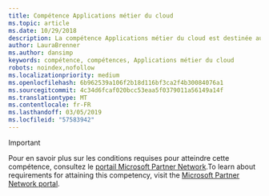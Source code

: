 ```yaml
---
title: Compétence Applications métier du cloud
ms.topic: article
ms.date: 10/29/2018
description: La compétence Applications métier du cloud est destinée aux partenaires spécialisés dans le déploiement et la gestion de Microsoft Dynamics 365 pour leurs clients.
author: LauraBrenner
ms.author: dansimp
keywords: compétence, compétences, Applications métier du cloud
robots: noindex,nofollow
ms.localizationpriority: medium
ms.openlocfilehash: 6b962539a106f2b18d116bf3ca2f4b30084076a1
ms.sourcegitcommit: 4c34d6fcaf020bcc53eaa5f0379011a56149a14f
ms.translationtype: MT
ms.contentlocale: fr-FR
ms.lasthandoff: 03/05/2019
ms.locfileid: "57583942"
---
```

>[!IMPORTANT]
><span data-ttu-id="bf8e5-104">Pour en savoir plus sur les conditions requises pour atteindre cette compétence, consultez le [portail Microsoft Partner Network](https://partner.microsoft.com/membership/competencies).</span><span class="sxs-lookup"><span data-stu-id="bf8e5-104">To learn about requirements for attaining this competency, visit the [Microsoft Partner Network portal](https://partner.microsoft.com/membership/competencies).</span></span>

<!--

# Cloud Business Applications 

The Cloud Business Applications competency is for partners who specialize in deployment and management of Microsoft Dynamics 365 for their customers.

- [Enterprise Customer Engagement option](#enterprise-customer-engagement-option)
- [Enterprise Operations option](#enterprise-operations-option)

The Cloud Business Applications competency helps you focus and grow your business and close deals. Microsoft Dynamics 365 has a wide range of functional and technical certifications across the Cloud Business Applications competency.  

The functional certifications will prepare your functional roles for the entire solution that you plan to sell, demo, implement, or develop. The solution will not only include the Dynamics 365 business applications but also the entire Microsoft stack including products such as Azure, Office 365 and LinkedIn. When customers use Dynamics 365 they will have the opportunity to use everything that Microsoft has to offer. 

The Cloud Business Applications competency supports partners in having a unique proposition and allows them to differentiate in the marketplace with a choice of functional certifications. The technical certifications will support your technical roles on topics such as customization and configuration as well as deployment and development. 

You can also celebrate your individual employee accomplishments along the way with digital badging which recognizes and differentiates your achievements in real time. [Learn more](https://www.microsoft.com/en-us/learning/badges.aspx).  


## Enterprise Customer Engagement option
The Enterprise Customer Engagement option is ideal for partners engaging with enterprise customers. Complete all the steps within to attain the Cloud Business Applications competency.

### Silver
1. Your organization must meet the following performance thresholds.

    - **Developed Markets**

        - Partner must have earned at least US$100,000 Cloud Revenue - Net New Revenue in the TTM (trailing twelve months) period.
    
    - **Developing Markets**

        - Partner must have earned at least US$50,000 Cloud Revenue -  Net New Revenue in the TTM period.

    - Meet the revenue thresholds for Dynamics 365 Customer Engagement Plan (formerly Plan 1) and its associated applications.
    - For these customers, you have to be associated as Digital Partner of Record.
    - [Learn more](https://partner.microsoft.com/en-us/membership/digital-partner-of-record) about these associations.

2. Your organization must have at least **5** individuals pass the exam requirements.

    - **5** individuals must pass all of the following technical exams:
        - [MB2-715](https://www.microsoft.com/en-us/learning/exam-mb2-715.aspx): Microsoft Dynamics 365 customer engagement Online Deployment
        - [MB2-716](https://www.microsoft.com/en-us/learning/exam-mb2-716.aspx): Microsoft Dynamics 365 Customization and Configuration
    
    **AND**
    
    - The same or different **5** individuals must pass one of the following functional exams:
        - [MB2-717](https://www.microsoft.com/en-us/learning/exam-mb2-717.aspx): Microsoft Dynamics 365 for Sales
        - [MB2-718](https://www.microsoft.com/en-us/learning/exam-mb2-718.aspx): Microsoft Dynamics 365 for Customer Service
        - [MB2-877](https://www.microsoft.com/en-us/learning/exam-MB2-877.aspx): Microsoft Dynamics 365 for Field Service
*New exam available from December 2017

### Gold
1. Your organization must meet the following performance thresholds.

    - **Developed Markets**
    
        - Partner must have earned at least US$300,000 Cloud Revenue -  Net New Revenue in the TTM (trailing twelve months) period.

    - **Developing Markets**

        - Partner must have earned at least US$150,000 Cloud Revenue -  Net New Revenue in the TTM period.
  
    - Meet the revenue thresholds for Dynamics 365 Customer Engagement Plan and its associated applications. 
    - For these customers, you have to be associated as Digital Partner of Record.
    - [Learn more](https://partner.microsoft.com/en-us/membership/digital-partner-of-record) about these associations.  

2. Your organization must have at least **15** individuals pass the exam requirements.

    - **15** individuals must pass all of the following technical exams:
        - [MB2-715](https://www.microsoft.com/en-us/learning/exam-mb2-715.aspx): Microsoft Dynamics 365 customer engagement Online Deployment
        - [MB2-716](https://www.microsoft.com/en-us/learning/exam-mb2-716.aspx): Microsoft Dynamics 365 Customization and Configuration
    
    **AND**

    - The same or different **15** individuals must pass one of the following exams:
        - [MB2-717](https://www.microsoft.com/en-us/learning/exam-mb2-717.aspx): Microsoft Dynamics 365 for Sales
        - [MB2-718](https://www.microsoft.com/en-us/learning/exam-mb2-718.aspx): Microsoft Dynamics 365 for Customer Service
        - [MB2-877](https://www.microsoft.com/en-us/learning/exam-MB2-877.aspx): Microsoft Dynamics 365 for Field Service 

## Enterprise Operations option

The Enterprise Operations option is ideal for partners engaging with enterprise customers, especially on the Dynamics 365 Unified Operations Plan. Complete all the steps within to attain the Cloud Business Applications competency.

### Silver
1. Your organization must meet the following performance thresholds.

    - **Developed Markets**
    
        - Partner must have earned at least US$100,000 Revenue from Dynamics 365 Enterprise Plan (formerly Plan 2), Unified Operations Plan and its associated applications, and AX 2012 On-Premises or Dynamics 365 for Operations (On-Premises)

        - Partner must have earned a minimum of US$25,000 Cloud Revenue, Net New Revenue in the TTM period from Dynamics 365 Enterprise Plan (formerly Plan 2) and Unified Operations Plan and its associated applications. 
  
    - **Developing Markets**

        - Partner must have earned at least US$50,000 Revenue from Dynamics 365 Enterprise Plan (formerly Plan 2), Unified Operations Plan and its associated applications, and AX 2012 On-Premises or Dynamics 365 for Operations (On-Premises)

        - Partner must have earned a minimum of US$12,000 Cloud Revenue, Net New Revenue in the TTM period from Dynamics 365 Enterprise Plan (formerly Plan 2) and Unified Operations Plan and its associated applications 
      
    - For these customers, you have to be associated as Digital Partner of Record.
    - [Learn more](https://partner.microsoft.com/en-us/membership/digital-partner-of-record) about these associations.  

2. Your organization must have **5** individuals pass the exam requirements.
 
    - **5** individuals  must pass all the following technical exams:
        - [MB6-894](https://www.microsoft.com/en-us/learning/exam-MB6-894.aspx): Development, Extensions and Deployment for Microsoft Dynamics 365 for Finance and Operations* 
        - [70-535](https://www.microsoft.com/en-us/learning/exam-70-534.aspx): Architecting Microsoft Azure Solutions
    
    **AND**

    - The same or different **5** individuals must pass one the following functional exams: 
        - [MB6-895](https://www.microsoft.com/en-us/learning/exam-MB6-895.aspx): Financial Management in Microsoft Dynamics 365 for Finance and Operations
        - [MB6-896](https://www.microsoft.com/en-us/learning/exam-mb6-896.aspx): Distribution and Trade in Microsoft Dynamics 365 for Finance and Operations
        - [MB6-897](https://www.microsoft.com/en-us/learning/exam-mb6-897.aspx): Microsoft Dynamics 365 for Retail 
        
*New exam available from December 2017

### Gold

1. Your organization must meet the following performance thresholds.

    - **Developed Markets**

        - Partner must have earned at least US$300,000 Revenue from Dynamics 365 Enterprise Plan (formerly Plan 2), Unified Operations Plan and its associated applications, and AX 2012 On-Premises or Dynamics 365 for Operations (On-Premises)

        - Partner must have earned a minimum of US$75,000 Cloud Revenue, Net New Revenue in the TTM period from Dynamics 365 Enterprise Plan (formerly Plan 2) and Unified Operations Plan and its associated applications. 

    - **Developing Markets**

        - Partner must have earned at least US$150,000 Revenue from Dynamics 365 Enterprise Plan (formerly Plan 2), Unified Operations Plan and its associated applications, and AX 2012 On-Premise or Dynamics 365 for Operations (On-Premises)

        - Partner must have earned a minimum of US$37,000 Cloud Revenue, Net New Revenue in the TTM period from Dynamics 365 Enterprise Plan (formerly Plan 2) and Unified Operations Plan and its associated applications. 

    - For these customers, you have to be associated as Digital Partner of Record.
    - [Learn more](https://partner.microsoft.com/en-us/membership/digital-partner-of-record) about these associations.  


2. Your organization must have at least **15** individuals pass the exam requirements.

   - **15** individuals must pass all of the following technical exams: 

        - MB6-894: Development, Extensions and Deployment for Dynamics 365 Finance and Operations, Enterprise edition (Available in November 2017)

    - **15** individuals must pass all the following exams:
        - [MB6-894](https://www.microsoft.com/en-us/learning/exam-MB6-894.aspx): Development, Extensions and Deployment for Microsoft Dynamics 365 for Finance and Operations* 
        - [70-535](https://www.microsoft.com/en-us/learning/exam-70-534.aspx): Architecting Microsoft Azure Solutions 

    **AND** 

    - The same or different **15** individuals must pass one the following functional exams: 
        - [MB6-895](https://www.microsoft.com/en-us/learning/exam-MB6-895.aspx): Financial Management in Microsoft Dynamics 365 for Finance and Operations
        - [MB6-896](https://www.microsoft.com/en-us/learning/exam-mb6-896.aspx): Distribution and Trade in Microsoft Dynamics 365 for Finance and Operations
        - [MB6-897](https://www.microsoft.com/en-us/learning/exam-mb6-897.aspx): Microsoft Dynamics 365 for Retail

*New exam available from December 2017
-->